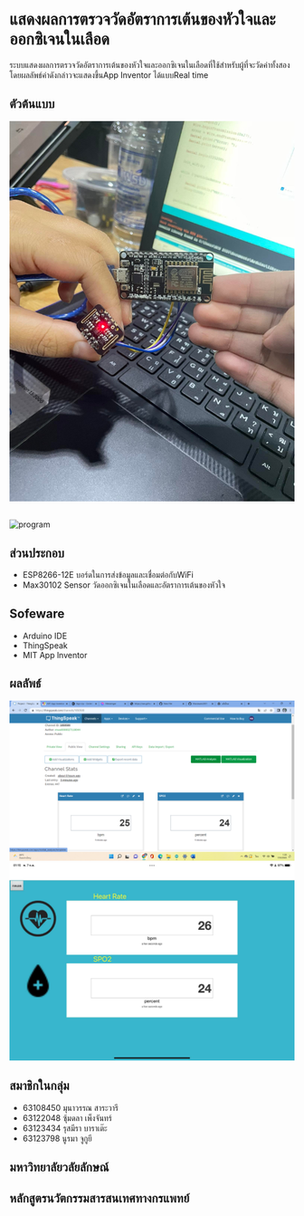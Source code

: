 # แสดงผลการตรวจวัดอัตราการเต้นของหัวใจและออกซิเจนในเลือด
ระบบแสดงผลการตรวจวัดอัตราการเต้นของหัวใจและออกซิเจนในเลือดที่ใช้สำหรับผู้ที่จะวัดค่าทั้งสอง โดยผลลัพธ์ค่าดังกล่าวจะแสดงขึ้นApp Inventor ได้แบบReal time

## ตัวต้นแบบ
  ![program](https://github.com/Munawan2001/Project-term/blob/main/%E0%B8%95%E0%B9%89%E0%B8%99%E0%B9%81%E0%B8%9A%E0%B8%9A.jpg)

##
  ![program](https://www.youtube.com/embed/M3w2yKDJMmo)

## ส่วนประกอบ
- ESP8266-12E 
  บอร์ดในการส่งข้อมูลและเชื่อมต่อกับWiFi
- Max30102 
  Sensor วัดออกซิเจนในเลือดและอัตราการเต้นของหัวใจ

## Sofeware
- Arduino IDE
- ThingSpeak
- MIT App lnventor

## ผลลัพธ์
  ![program](https://github.com/Munawan2001/Project-term/blob/main/%E0%B8%AB%E0%B8%99%E0%B9%89%E0%B8%B2Think%20speak.png)
  ![program](https://github.com/Munawan2001/Project-term/blob/main/mit%20app%20inventer.jpg)

## สมาชิกในกลุ่ม
  - 63108450 มุนาวรรณ สาระวารี
  - 63122048 ซุ้มดลา เพ็งจันทร์
  - 63123434 รุสมีรา บาราเต๊ะ
  - 63123798 นูรมา จูกูยี 
  
## มหาวิทยาลัยวลัยลักษณ์

## หลักสูตรนวัตกรรมสารสนเทศทางกรแพทย์
